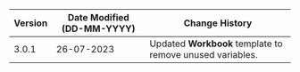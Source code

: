 | **Version** | **Date Modified (DD-MM-YYYY)** | **Change History**                          |
|-------------|--------------------------------|---------------------------------------------|
| 3.0.1       | 26-07-2023                     | Updated **Workbook** template to remove unused variables.   | 
